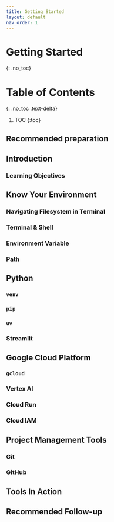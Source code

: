 ```yaml
---
title: Getting Started
layout: default
nav_order: 1
---
```

# Getting Started
{: .no_toc}
# Table of Contents
{: .no_toc .text-delta}
1. TOC
{:toc}
## Recommended preparation
## Introduction
### Learning Objectives
## Know Your Environment
### Navigating Filesystem in Terminal
### Terminal & Shell
### Environment Variable
### Path
## Python
### `venv`
### `pip`
### `uv`
### Streamlit
## Google Cloud Platform
### `gcloud`
### Vertex AI
### Cloud Run
### Cloud IAM
## Project Management Tools
### Git
### GitHub
## Tools In Action
## Recommended Follow-up



